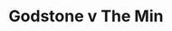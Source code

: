 ---
year: "1990"									
game: "Godstone"									
title: "Godstone v The Min"									
gameLocation: "Godstone"									
gameDate: "/1990"									
result: ""									
resultType: ""									
type: "game"									
---